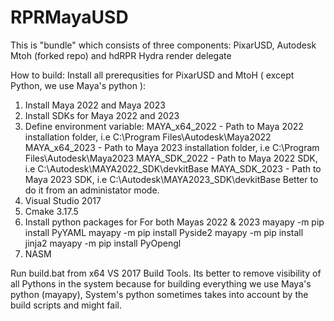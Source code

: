 # RPRMayaUSD
This is "bundle" which consists of three components: PixarUSD, Autodesk Mtoh (forked repo) and hdRPR Hydra render delegate

How to build:
Install all prerequsities for PixarUSD and MtoH ( except Python, we use Maya's python ):
1. Install Maya 2022 and Maya 2023
2. Install SDKs for Maya 2022 and 2023
3. Define environment variable:
   MAYA_x64_2022 - Path to Maya 2022 installation folder, i.e C:\Program Files\Autodesk\Maya2022
   MAYA_x64_2023 - Path to Maya 2023 installation folder, i.e C:\Program Files\Autodesk\Maya2023
   MAYA_SDK_2022 - Path to Maya 2022 SDK, i.e C:\Autodesk\MAYA2022_SDK\devkitBase
   MAYA_SDK_2023 - Path to Maya 2023 SDK, i.e C:\Autodesk\MAYA2023_SDK\devkitBase
   Better to do it from an administator mode.
5. Visual Studio 2017
6. Cmake 3.17.5
7. Install python packages for For both Mayas 2022 & 2023
   mayapy -m pip install PyYAML
   mayapy -m pip install Pyside2
   mayapy -m pip install jinja2
   mayapy -m pip install PyOpengl
8. NASM

 Run build.bat from x64 VS 2017 Build Tools. 
 Its better to remove visibility of all Pythons in the system because for building everything we use Maya's python (mayapy),
 System's python sometimes takes into account by the build scripts and might fail.
 
 
